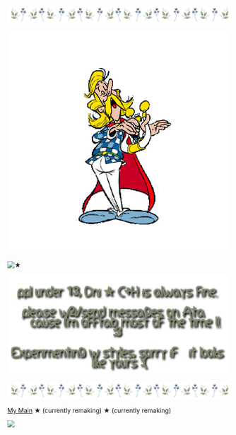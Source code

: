 ![★](https://github.com/TR0UBADIX/TR0UBADIX/blob/148dc893bbf3eed7947a4a09b576f5d5f5a0a625/tumblr_3ade25936d921f22ca6b5a9f5e4119c0_a9f97aa4_1280.png)

![Me, face reveal!](https://github.com/TR0UBADIX/TR0UBADIX/blob/ca21add0e8709f464b246089dbffdcfe8191956d/ce4f16fe3d28fffadb0b965ab2a636d3.gif)


![★](https://github.com/STERNEN-KIND/STERNEN-KIND/blob/83fe38a30d2b0f79b6a7f0bbc2f79086f31dbc8b/tumblr_3ade25936d921f22ca6b5a9f5e4119c0_a9f97aa4_1280.png)


![★](https://github.com/TR0UBADIX/TR0UBADIX/blob/c5b6e94368b347e675021d5d4ba6c60a985c1878/Titelloses%20305_20250118121457.png)




![★](https://github.com/TR0UBADIX/TR0UBADIX/blob/148dc893bbf3eed7947a4a09b576f5d5f5a0a625/tumblr_3ade25936d921f22ca6b5a9f5e4119c0_a9f97aa4_1280.png)



[My Main](https://github.com/SACRlFICE)   ★   (currently remaking)  ★  (currently remaking) 




![](https://komarev.com/ghpvc/?username=Bleedingcannibal&abbreviated=true&color=grey&label=GAULS)
